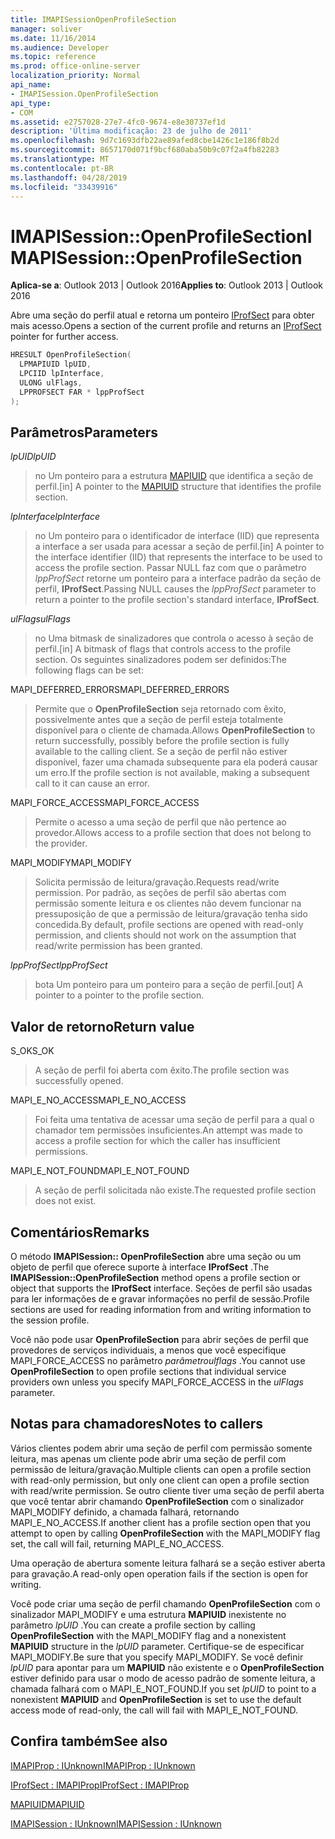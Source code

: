 ```yaml
---
title: IMAPISessionOpenProfileSection
manager: soliver
ms.date: 11/16/2014
ms.audience: Developer
ms.topic: reference
ms.prod: office-online-server
localization_priority: Normal
api_name:
- IMAPISession.OpenProfileSection
api_type:
- COM
ms.assetid: e2757028-27e7-4fc0-9674-e8e30737ef1d
description: 'Última modificação: 23 de julho de 2011'
ms.openlocfilehash: 9d7c1693dfb22ae89afed8cbe1426c1e186f8b2d
ms.sourcegitcommit: 8657170d071f9bcf680aba50b9c07f2a4fb82283
ms.translationtype: MT
ms.contentlocale: pt-BR
ms.lasthandoff: 04/28/2019
ms.locfileid: "33439916"
---
```

# <a name="imapisessionopenprofilesection"></a><span data-ttu-id="108ca-103">IMAPISession::OpenProfileSection</span><span class="sxs-lookup"><span data-stu-id="108ca-103">IMAPISession::OpenProfileSection</span></span>

  
  
<span data-ttu-id="108ca-104">**Aplica-se a**: Outlook 2013 | Outlook 2016</span><span class="sxs-lookup"><span data-stu-id="108ca-104">**Applies to**: Outlook 2013 | Outlook 2016</span></span> 
  
<span data-ttu-id="108ca-105">Abre uma seção do perfil atual e retorna um ponteiro [IProfSect](iprofsectimapiprop.md) para obter mais acesso.</span><span class="sxs-lookup"><span data-stu-id="108ca-105">Opens a section of the current profile and returns an [IProfSect](iprofsectimapiprop.md) pointer for further access.</span></span> 
  
```cpp
HRESULT OpenProfileSection(
  LPMAPIUID lpUID,
  LPCIID lpInterface,
  ULONG ulFlags,
  LPPROFSECT FAR * lppProfSect
);
```

## <a name="parameters"></a><span data-ttu-id="108ca-106">Parâmetros</span><span class="sxs-lookup"><span data-stu-id="108ca-106">Parameters</span></span>

 <span data-ttu-id="108ca-107">_lpUID_</span><span class="sxs-lookup"><span data-stu-id="108ca-107">_lpUID_</span></span>
  
> <span data-ttu-id="108ca-108">no Um ponteiro para a estrutura [MAPIUID](mapiuid.md) que identifica a seção de perfil.</span><span class="sxs-lookup"><span data-stu-id="108ca-108">[in] A pointer to the [MAPIUID](mapiuid.md) structure that identifies the profile section.</span></span> 
    
 <span data-ttu-id="108ca-109">_lpInterface_</span><span class="sxs-lookup"><span data-stu-id="108ca-109">_lpInterface_</span></span>
  
> <span data-ttu-id="108ca-110">no Um ponteiro para o identificador de interface (IID) que representa a interface a ser usada para acessar a seção de perfil.</span><span class="sxs-lookup"><span data-stu-id="108ca-110">[in] A pointer to the interface identifier (IID) that represents the interface to be used to access the profile section.</span></span> <span data-ttu-id="108ca-111">Passar NULL faz com que o parâmetro _lppProfSect_ retorne um ponteiro para a interface padrão da seção de perfil, **IProfSect**.</span><span class="sxs-lookup"><span data-stu-id="108ca-111">Passing NULL causes the  _lppProfSect_ parameter to return a pointer to the profile section's standard interface, **IProfSect**.</span></span>
    
 <span data-ttu-id="108ca-112">_ulFlags_</span><span class="sxs-lookup"><span data-stu-id="108ca-112">_ulFlags_</span></span>
  
> <span data-ttu-id="108ca-113">no Uma bitmask de sinalizadores que controla o acesso à seção de perfil.</span><span class="sxs-lookup"><span data-stu-id="108ca-113">[in] A bitmask of flags that controls access to the profile section.</span></span> <span data-ttu-id="108ca-114">Os seguintes sinalizadores podem ser definidos:</span><span class="sxs-lookup"><span data-stu-id="108ca-114">The following flags can be set:</span></span>
    
<span data-ttu-id="108ca-115">MAPI_DEFERRED_ERRORS</span><span class="sxs-lookup"><span data-stu-id="108ca-115">MAPI_DEFERRED_ERRORS</span></span> 
  
> <span data-ttu-id="108ca-116">Permite que o **OpenProfileSection** seja retornado com êxito, possivelmente antes que a seção de perfil esteja totalmente disponível para o cliente de chamada.</span><span class="sxs-lookup"><span data-stu-id="108ca-116">Allows **OpenProfileSection** to return successfully, possibly before the profile section is fully available to the calling client.</span></span> <span data-ttu-id="108ca-117">Se a seção de perfil não estiver disponível, fazer uma chamada subsequente para ela poderá causar um erro.</span><span class="sxs-lookup"><span data-stu-id="108ca-117">If the profile section is not available, making a subsequent call to it can cause an error.</span></span> 
    
<span data-ttu-id="108ca-118">MAPI_FORCE_ACCESS</span><span class="sxs-lookup"><span data-stu-id="108ca-118">MAPI_FORCE_ACCESS</span></span>
  
> <span data-ttu-id="108ca-119">Permite o acesso a uma seção de perfil que não pertence ao provedor.</span><span class="sxs-lookup"><span data-stu-id="108ca-119">Allows access to a profile section that does not belong to the provider.</span></span>
    
<span data-ttu-id="108ca-120">MAPI_MODIFY</span><span class="sxs-lookup"><span data-stu-id="108ca-120">MAPI_MODIFY</span></span> 
  
> <span data-ttu-id="108ca-121">Solicita permissão de leitura/gravação.</span><span class="sxs-lookup"><span data-stu-id="108ca-121">Requests read/write permission.</span></span> <span data-ttu-id="108ca-122">Por padrão, as seções de perfil são abertas com permissão somente leitura e os clientes não devem funcionar na pressuposição de que a permissão de leitura/gravação tenha sido concedida.</span><span class="sxs-lookup"><span data-stu-id="108ca-122">By default, profile sections are opened with read-only permission, and clients should not work on the assumption that read/write permission has been granted.</span></span> 
    
 <span data-ttu-id="108ca-123">_lppProfSect_</span><span class="sxs-lookup"><span data-stu-id="108ca-123">_lppProfSect_</span></span>
  
> <span data-ttu-id="108ca-124">bota Um ponteiro para um ponteiro para a seção de perfil.</span><span class="sxs-lookup"><span data-stu-id="108ca-124">[out] A pointer to a pointer to the profile section.</span></span>
    
## <a name="return-value"></a><span data-ttu-id="108ca-125">Valor de retorno</span><span class="sxs-lookup"><span data-stu-id="108ca-125">Return value</span></span>

<span data-ttu-id="108ca-126">S_OK</span><span class="sxs-lookup"><span data-stu-id="108ca-126">S_OK</span></span> 
  
> <span data-ttu-id="108ca-127">A seção de perfil foi aberta com êxito.</span><span class="sxs-lookup"><span data-stu-id="108ca-127">The profile section was successfully opened.</span></span>
    
<span data-ttu-id="108ca-128">MAPI_E_NO_ACCESS</span><span class="sxs-lookup"><span data-stu-id="108ca-128">MAPI_E_NO_ACCESS</span></span> 
  
> <span data-ttu-id="108ca-129">Foi feita uma tentativa de acessar uma seção de perfil para a qual o chamador tem permissões insuficientes.</span><span class="sxs-lookup"><span data-stu-id="108ca-129">An attempt was made to access a profile section for which the caller has insufficient permissions.</span></span>
    
<span data-ttu-id="108ca-130">MAPI_E_NOT_FOUND</span><span class="sxs-lookup"><span data-stu-id="108ca-130">MAPI_E_NOT_FOUND</span></span> 
  
> <span data-ttu-id="108ca-131">A seção de perfil solicitada não existe.</span><span class="sxs-lookup"><span data-stu-id="108ca-131">The requested profile section does not exist.</span></span>
    
## <a name="remarks"></a><span data-ttu-id="108ca-132">Comentários</span><span class="sxs-lookup"><span data-stu-id="108ca-132">Remarks</span></span>

<span data-ttu-id="108ca-133">O método **IMAPISession:: OpenProfileSection** abre uma seção ou um objeto de perfil que oferece suporte à interface **IProfSect** .</span><span class="sxs-lookup"><span data-stu-id="108ca-133">The **IMAPISession::OpenProfileSection** method opens a profile section or object that supports the **IProfSect** interface.</span></span> <span data-ttu-id="108ca-134">Seções de perfil são usadas para ler informações de e gravar informações no perfil de sessão.</span><span class="sxs-lookup"><span data-stu-id="108ca-134">Profile sections are used for reading information from and writing information to the session profile.</span></span> 
  
<span data-ttu-id="108ca-135">Você não pode usar **OpenProfileSection** para abrir seções de perfil que provedores de serviços individuais, a menos que você especifique MAPI_FORCE_ACCESS no parâmetro _parâmetroulflags_ .</span><span class="sxs-lookup"><span data-stu-id="108ca-135">You cannot use **OpenProfileSection** to open profile sections that individual service providers own unless you specify MAPI_FORCE_ACCESS in the  _ulFlags_ parameter.</span></span> 
  
## <a name="notes-to-callers"></a><span data-ttu-id="108ca-136">Notas para chamadores</span><span class="sxs-lookup"><span data-stu-id="108ca-136">Notes to callers</span></span>

<span data-ttu-id="108ca-137">Vários clientes podem abrir uma seção de perfil com permissão somente leitura, mas apenas um cliente pode abrir uma seção de perfil com permissão de leitura/gravação.</span><span class="sxs-lookup"><span data-stu-id="108ca-137">Multiple clients can open a profile section with read-only permission, but only one client can open a profile section with read/write permission.</span></span> <span data-ttu-id="108ca-138">Se outro cliente tiver uma seção de perfil aberta que você tentar abrir chamando **OpenProfileSection** com o sinalizador MAPI_MODIFY definido, a chamada falhará, retornando MAPI_E_NO_ACCESS.</span><span class="sxs-lookup"><span data-stu-id="108ca-138">If another client has a profile section open that you attempt to open by calling **OpenProfileSection** with the MAPI_MODIFY flag set, the call will fail, returning MAPI_E_NO_ACCESS.</span></span> 
  
<span data-ttu-id="108ca-139">Uma operação de abertura somente leitura falhará se a seção estiver aberta para gravação.</span><span class="sxs-lookup"><span data-stu-id="108ca-139">A read-only open operation fails if the section is open for writing.</span></span> 
  
<span data-ttu-id="108ca-140">Você pode criar uma seção de perfil chamando **OpenProfileSection** com o sinalizador MAPI_MODIFY e uma estrutura **MAPIUID** inexistente no parâmetro _lpUID_ .</span><span class="sxs-lookup"><span data-stu-id="108ca-140">You can create a profile section by calling **OpenProfileSection** with the MAPI_MODIFY flag and a nonexistent **MAPIUID** structure in the  _lpUID_ parameter.</span></span> <span data-ttu-id="108ca-141">Certifique-se de especificar MAPI_MODIFY.</span><span class="sxs-lookup"><span data-stu-id="108ca-141">Be sure that you specify MAPI_MODIFY.</span></span> <span data-ttu-id="108ca-142">Se você definir _lpUID_ para apontar para um **MAPIUID** não existente e o **OpenProfileSection** estiver definido para usar o modo de acesso padrão de somente leitura, a chamada falhará com o MAPI_E_NOT_FOUND.</span><span class="sxs-lookup"><span data-stu-id="108ca-142">If you set  _lpUID_ to point to a nonexistent **MAPIUID** and **OpenProfileSection** is set to use the default access mode of read-only, the call will fail with MAPI_E_NOT_FOUND.</span></span> 
  
## <a name="see-also"></a><span data-ttu-id="108ca-143">Confira também</span><span class="sxs-lookup"><span data-stu-id="108ca-143">See also</span></span>



[<span data-ttu-id="108ca-144">IMAPIProp : IUnknown</span><span class="sxs-lookup"><span data-stu-id="108ca-144">IMAPIProp : IUnknown</span></span>](imapipropiunknown.md)
  
[<span data-ttu-id="108ca-145">IProfSect : IMAPIProp</span><span class="sxs-lookup"><span data-stu-id="108ca-145">IProfSect : IMAPIProp</span></span>](iprofsectimapiprop.md)
  
[<span data-ttu-id="108ca-146">MAPIUID</span><span class="sxs-lookup"><span data-stu-id="108ca-146">MAPIUID</span></span>](mapiuid.md)
  
[<span data-ttu-id="108ca-147">IMAPISession : IUnknown</span><span class="sxs-lookup"><span data-stu-id="108ca-147">IMAPISession : IUnknown</span></span>](imapisessioniunknown.md)

